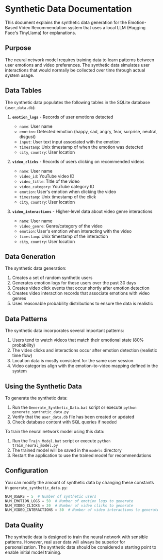 # Synthetic Data Documentation

This document explains the synthetic data generation for the Emotion-Based Video Recommendation system that uses a local LLM (Hugging Face's TinyLlama) for explanations.

## Purpose

The neural network model requires training data to learn patterns between user emotions and video preferences. The synthetic data simulates user interactions that would normally be collected over time through actual system usage.

## Data Tables

The synthetic data populates the following tables in the SQLite database (`user_data.db`):

1. **`emotion_logs`** - Records of user emotions detected

   - `name`: User name
   - `emotion`: Detected emotion (happy, sad, angry, fear, surprise, neutral, disgust)
   - `input`: User text input associated with the emotion
   - `timestamp`: Unix timestamp of when the emotion was detected
   - `city`, `country`: User location

2. **`video_clicks`** - Records of users clicking on recommended videos

   - `name`: User name
   - `video_id`: YouTube video ID
   - `video_title`: Title of the video
   - `video_category`: YouTube category ID
   - `emotion`: User's emotion when clicking the video
   - `timestamp`: Unix timestamp of the click
   - `city`, `country`: User location

3. **`video_interactions`** - Higher-level data about video genre interactions
   - `name`: User name
   - `video_genre`: Genre/category of the video
   - `emotion`: User's emotion when interacting with the video
   - `timestamp`: Unix timestamp of the interaction
   - `city`, `country`: User location

## Data Generation

The synthetic data generation:

1. Creates a set of random synthetic users
2. Generates emotion logs for these users over the past 30 days
3. Creates video click events that occur shortly after emotion detection
4. Creates video interaction records that associate emotions with video genres
5. Uses reasonable probability distributions to ensure the data is realistic

## Data Patterns

The synthetic data incorporates several important patterns:

1. Users tend to watch videos that match their emotional state (80% probability)
2. The video clicks and interactions occur after emotion detection (realistic time flow)
3. Location data is mostly consistent for the same user session
4. Video categories align with the emotion-to-video mapping defined in the system

## Using the Synthetic Data

To generate the synthetic data:

1. Run the `Generate_Synthetic_Data.bat` script or execute `python generate_synthetic_data.py`
2. Verify that the `user_data.db` file has been created or updated
3. Check database content with SQL queries if needed

To train the neural network model using this data:

1. Run the `Train_Model.bat` script or execute `python train_neural_model.py`
2. The trained model will be saved in the `models` directory
3. Restart the application to use the trained model for recommendations

## Configuration

You can modify the amount of synthetic data by changing these constants in `generate_synthetic_data.py`:

```python
NUM_USERS = 5  # Number of synthetic users
NUM_EMOTION_LOGS = 50  # Number of emotion logs to generate
NUM_VIDEO_CLICKS = 20  # Number of video clicks to generate
NUM_VIDEO_INTERACTIONS = 30  # Number of video interactions to generate
```

## Data Quality

The synthetic data is designed to train the neural network with sensible patterns. However, real user data will always be superior for personalization. The synthetic data should be considered a starting point to enable initial model training.

